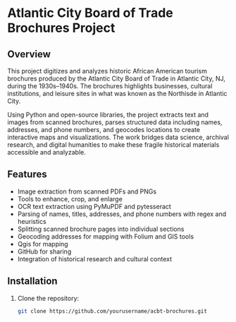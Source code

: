 # Atlantic City Board of Trade Brochures Project

## Overview
This project digitizes and analyzes historic African American tourism brochures produced by the Atlantic City Board of Trade in Atlantic City, NJ, during the 1930s–1940s. The brochures highlights businesses, cultural institutions, and leisure sites in what was known as the Northisde in Atlantic City.

Using Python and open-source libraries, the project extracts text and images from scanned brochures, parses structured data including names, addresses, and phone numbers, and geocodes locations to create interactive maps and visualizations. The work bridges data science, archival research, and digital humanities to make these fragile historical materials accessible and analyzable.

## Features
- Image extraction from scanned PDFs and PNGs
- Tools to enhance, crop, and enlarge
- OCR text extraction using PyMuPDF and pytesseract  
- Parsing of names, titles, addresses, and phone numbers with regex and heuristics
- Splitting scanned brochure pages into individual sections  
- Geocoding addresses for mapping with Folium and GIS tools
- Qgis for mapping
- GitHub for sharing
- Integration of historical research and cultural context

## Installation
1. Clone the repository:  
   ```bash
   git clone https://github.com/yourusername/acbt-brochures.git
